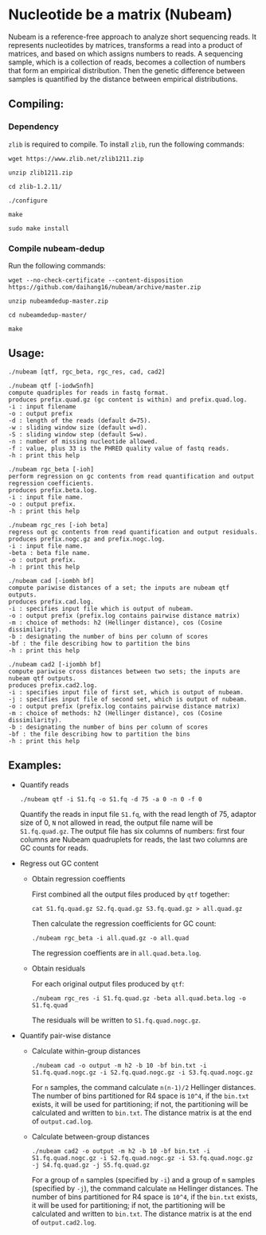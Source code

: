 # Nucleotide be a matrix (Nubeam)
Nubeam is a reference-free approach to analyze short sequencing reads. 
It represents nucleotides by matrices, 
transforms a read into a product of matrices, 
and based on which assigns numbers to reads. 
A sequencing sample, which is a collection of reads, becomes a collection of numbers that form an empirical distribution. 
Then the genetic difference between samples is quantified by the distance between empirical distributions.
## Compiling:
### Dependency
`zlib` is required to compile. To install `zlib`, run the following commands:

`wget https://www.zlib.net/zlib1211.zip`

`unzip zlib1211.zip`

`cd zlib-1.2.11/`

`./configure`

`make`

`sudo make install`
### Compile nubeam-dedup
Run the following commands:

`wget --no-check-certificate --content-disposition https://github.com/daihang16/nubeam/archive/master.zip`

`unzip nubeamdedup-master.zip`

`cd nubeamdedup-master/`

`make`
## Usage:
```
./nubeam [qtf, rgc_beta, rgc_res, cad, cad2]

./nubeam qtf [-iodwSnfh]
compute quadriples for reads in fastq format.
produces prefix.quad.gz (gc content is within) and prefix.quad.log.
-i : input filename
-o : output prefix
-d : length of the reads (default d=75).
-w : sliding window size (default w=d).
-S : sliding window step (default S=w).
-n : number of missing nucleotide allowed.
-f : value, plus 33 is the PHRED quality value of fastq reads.
-h : print this help

./nubeam rgc_beta [-ioh]
perform regression on gc contents from read quantification and output regression coefficients.
produces prefix.beta.log.
-i : input file name.
-o : output prefix.
-h : print this help

./nubeam rgc_res [-ioh beta]
regress out gc contents from read quantification and output residuals.
produces prefix.nogc.gz and prefix.nogc.log.
-i : input file name.
-beta : beta file name.
-o : output prefix.
-h : print this help

./nubeam cad [-iombh bf]
compute pariwise distances of a set; the inputs are nubeam qtf outputs.
produces prefix.cad.log.
-i : specifies input file which is output of nubeam.
-o : output prefix (prefix.log contains pairwise distance matrix)
-m : choice of methods: h2 (Hellinger distance), cos (Cosine dissimilarity).
-b : designating the number of bins per column of scores
-bf : the file describing how to partition the bins
-h : print this help

./nubeam cad2 [-ijombh bf]
compute pariwise cross distances between two sets; the inputs are nubeam qtf outputs.
produces prefix.cad2.log.
-i : specifies input file of first set, which is output of nubeam.
-j : specifies input file of second set, which is output of nubeam.
-o : output prefix (prefix.log contains pairwise distance matrix)
-m : choice of methods: h2 (Hellinger distance), cos (Cosine dissimilarity).
-b : designating the number of bins per column of scores
-bf : the file describing how to partition the bins
-h : print this help
```
## Examples:
- Quantify reads

  `./nubeam qtf -i S1.fq -o S1.fq -d 75 -a 0 -n 0 -f 0`
  
  Quantify the reads in input file `S1.fq`, with the read length of 75, adaptor size of 0, `N` not allowed in read, the output file name will be `S1.fq.quad.gz`. The output file has six columns of numbers: first four columns are Nubeam quadruplets for reads, the last two columns are GC counts for reads.

- Regress out GC content
  - Obtain regression coeffients
  
    First combined all the output files produced by `qtf` together:
  
    `cat S1.fq.quad.gz S2.fq.quad.gz S3.fq.quad.gz > all.quad.gz`
  
    Then calculate the regression coefficients for GC count:

    `./nubeam rgc_beta -i all.quad.gz -o all.quad`
  
    The regression coeffients are in `all.quad.beta.log`.
  - Obtain residuals
  
    For each original output files produced by `qtf`:
    
    `./nubeam rgc_res -i S1.fq.quad.gz -beta all.quad.beta.log -o S1.fq.quad`
    
    The residuals will be written to `S1.fq.quad.nogc.gz`.
  
- Quantify pair-wise distance
  - Calculate within-group distances
  
    `./nubeam cad -o output -m h2 -b 10 -bf bin.txt -i S1.fq.quad.nogc.gz -i S2.fq.quad.nogc.gz -i S3.fq.quad.nogc.gz`
  
    For `n` samples, the command calculate `n(n-1)/2` Hellinger distances. The number of bins partitioned for R4 space is `10^4`, if the `bin.txt` exists, it will be used for partitioning; if not, the partitioning will be calculated and written to `bin.txt`. The distance matrix is at the end of `output.cad.log`.
  
  - Calculate between-group distances
  
    `./nubeam cad2 -o output -m h2 -b 10 -bf bin.txt -i S1.fq.quad.nogc.gz -i S2.fq.quad.nogc.gz -i S3.fq.quad.nogc.gz -j S4.fq.quad.gz -j S5.fq.quad.gz`
  
    For a group of `n` samples (specified by `-i`) and a group of `m` samples (specified by `-j`), the command calculate `nm` Hellinger distances. The number of bins partitioned for R4 space is `10^4`, if the `bin.txt` exists, it will be used for partitioning; if not, the partitioning will be calculated and written to `bin.txt`. The distance matrix is at the end of `output.cad2.log`.
    
